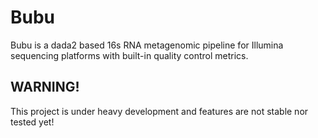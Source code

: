 # Bubu

Bubu is a dada2 based 16s RNA metagenomic pipeline for Illumina sequencing platforms with built-in quality control metrics.

## WARNING!

This project is under heavy development and features are not stable nor tested yet!
